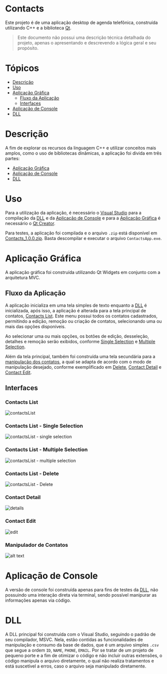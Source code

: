 # Contacts
Este projeto é de uma aplicação desktop de agenda telefônica, construída utilizando C++ e a biblioteca [Qt](https://doc.qt.io/qt-6/index.html).

> Este documento não possui uma descrição técnica detalhada do projeto, apenas o apresentando e descrevendo a lógica geral e seu propósito.

# Tópicos
- [Descrição](#descrição)
- [Uso](#uso)
- [Aplicação Gráfica](#aplicação-gráfica)
    - [Fluxo da Aplicação](#fluxo-da-aplicação)
    - [Interfaces](#interfaces)
- [Aplicação de Console](#aplicação-de-console)
- [DLL](#dll)

# Descrição
A fim de explorar os recursos da linguagem C++ e utilizar conceitos mais amplos, como o uso de bibliotecas dinâmicas, a aplicação foi divida em três partes:
- [Aplicação Gráfica](#aplicação-gráfica)
- [Aplicação de Console](#aplicação-de-console)
- [DLL](#dll)

# Uso
Para a utilização da aplicação, é necessário o [Visual Studio](https://visualstudio.microsoft.com/pt-br/) para a compilação da [DLL](#dll) e da [Aplicação de Console](#aplicação-de-console) e para a [Aplicação Gráfica](#aplicação-gráfica) é necessário o [Qt Creator](https://www.qt.io/product/development-tools).

Para testes, a aplicação foi compilada e o arquivo `.zip` está disponível em [Contacts_1.0.0.zip](tests/Contacts_1.0.0.zip). Basta descompilar e executar o arquivo `ContactsApp.exe`.

# Aplicação Gráfica
A aplicação gráfica foi construída utilizando Qt Widgets em conjunto com a arquitetura MVC.

## Fluxo da Aplicação
A aplicação inicializa em uma tela simples de texto enquanto a [DLL](#dll) é inicializada, após isso, a aplicação é alterada para a tela principal de contatos, [Contacts List](#contacts-list). Este  menu possui todos os contatos cadastrados, permitindo a edição, remoção ou criação de contatos, selecionando uma ou mais das opções disponíveis.

Ao selecionar uma ou mais opções, os botões de edição, desseleção, detalhes e remoção serão exibidos, conforme [Single Selection](#contacts-list---single-selection) e [Multiple Selection](#contacts-list---multiple-selection).

Além da tela principal, também foi construída uma tela secundária para a [manipulação dos contatos](#manipulador-de-contatos), a qual se adapta de acordo com o modo de manipulação desejado, conforme exemplificado em [Delete](#contacts-list---delete), [Contact Detail](#contact-detail) e [Contact Edit](#contact-edit).

## Interfaces
### Contacts List
![contactsList](imgs/contactsList.png)
### Contacts List - Single Selection
![contactsList - single selection](imgs/contactsList%20-%20single%20selection.png)
### Contacts List - Multiple Selection
![contactsList - multiple selection](imgs/contactsList%20-%20multiple%20selection.png)
### Contacts List - Delete
![contactsList - Delete](imgs/contactsList%20-%20delete.png)
### Contact Detail
![details](imgs/details.png)
### Contact Edit
![edit](imgs/edit.png)
### Manipulador de Contatos
![alt text](image.png)

# Aplicação de Console
A versão de console foi construída apenas para fins de testes da [DLL](#dll), não possuindo uma interação direta via terminal, sendo possível manipurar as informações apenas via código.

# DLL
A DLL principal foi construída com o Visual Studio, seguindo o padrão de seu compilador, MSVC. Nela, estão contídas as funcionalidades de manipulação e consumo da base de dados, que é um arquivo simples `.csv` que segue a ordem `ID`, `NAME`, `PHONE`, `EMAIL`. Por se tratar de um projeto de pequeno porte e a fim de otimizar o código e não incluir outras extensões, o código manipula o arquivo diretamente, o qual não realiza tratamentos e está suscetível a erros, caso o arquivo seja manipulado diretamente.